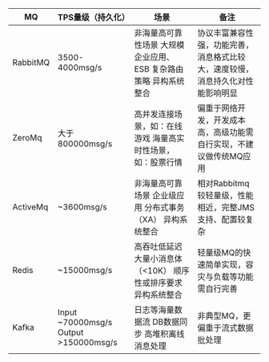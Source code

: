 | MQ       | TPS量级（持久化）                     | 场景                                                         | 备注                                                         |
| -------- | ------------------------------------- | ------------------------------------------------------------ | ------------------------------------------------------------ |
| RabbitMQ | 3500-4000msg/s                        | 非海量高可靠性场景 大规模企业应用、ESB 复杂路由策略 异构系统整合 | 协议丰富兼容性强，功能完善，消息格式比较大，速度较慢，消息持久化对性能影响明显 |
| ZeroMq   | 大于800000msg/s                       | 高并发连接场景，如：在线游戏 海量高实时性场景，如：股票行情  | 偏重于网络开发，开发成本高，高级功能需自行实现，不建议做传统MQ应用 |
| ActiveMq | ~3600msg/s                            | 非海量高可靠场景 企业级应用 分布式事务（XA） 异构系统整合    | 相对Rabbitmq较轻量级，性能相近，完整JMS支持、配置较复杂      |
| Redis    | ~15000msg/s                           | 高吞吐低延迟 大量小消息体（<10K） 顺序性或排序要求 异构系统整合 | 轻量级MQ的快速简单实现，容灾与负载等功能需自行完善           |
| Kafka    | Input ~70000msg/s Output >150000msg/s | 日志等海量数据流 DB数据同步 高堆积离线消息处理               | 非典型MQ，更偏重于流式数据批处理                             |

